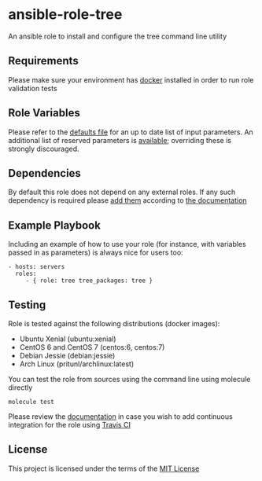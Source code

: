 ansible-role-tree
=================

An ansible role to install and configure the tree command line utility 

Requirements
------------

Please make sure your environment has [docker](https://www.docker.com) installed in order to run role validation tests

Role Variables
--------------

Please refer to the [defaults file](/defaults/main.yml) for an up to date list of input parameters.
An additional list of reserved parameters is [available](/defaults/reserved.yml); overriding these is strongly discouraged.

Dependencies
------------

By default this role does not depend on any external roles. If any such dependency is required please [add them](/meta/main.yml) according to [the documentation](http://docs.ansible.com/ansible/playbooks_roles.html#role-dependencies)

Example Playbook
----------------

Including an example of how to use your role (for instance, with variables passed in as parameters) is always nice for users too:

    - hosts: servers
      roles:
         - { role: tree tree_packages: tree }


Testing
-------

Role is tested against the following distributions (docker images):
  * Ubuntu Xenial (ubuntu:xenial)
  * CentOS 6 and CentOS 7 (centos:6, centos:7)
  * Debian Jessie (debian:jessie)
  * Arch Linux (pritunl/archlinux:latest)

You can test the role from sources using the command line using molecule directly
```
molecule test
```
Please review the [documentation](http://docs.ansible.com/ansible/galaxy.html#setup-travis-integrations) in case you wish to add continuous integration for the role using [Travis CI](https://travis-ci.org)

License
-------

This project is licensed under the terms of the [MIT License](/LICENSE)
